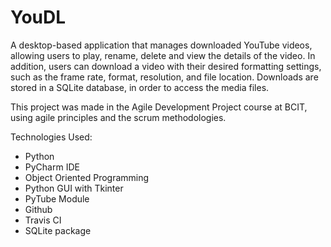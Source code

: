 # YouDL

A desktop-based application that manages downloaded YouTube videos, allowing users to play, rename, delete and view the details of the video. In addition, users can download a video with their desired formatting settings, such as the frame rate, format, resolution, and file location. Downloads are stored in a SQLite database, in order to access the media files. 

This project was made in the Agile Development Project course at BCIT, using agile principles and the scrum methodologies.

Technologies Used:
  - Python
  - PyCharm IDE
  - Object Oriented Programming
  - Python GUI with Tkinter
  - PyTube Module
  - Github
  - Travis CI
  - SQLite package

